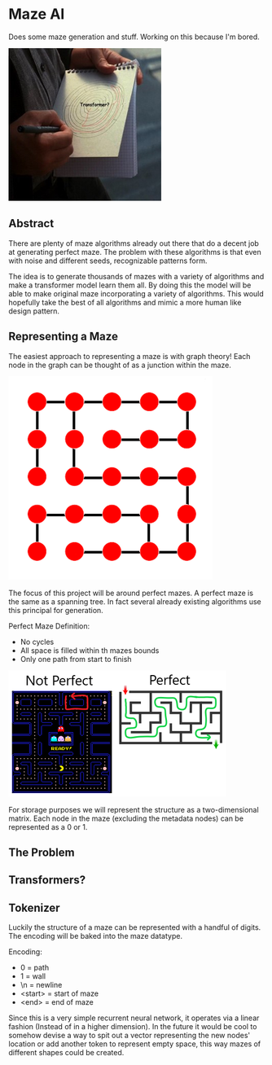 # Maze AI
Does some maze generation and stuff. Working on this because I'm bored.

![Transformer](/media/transformer_maze.jpg)

## Abstract
There are plenty of maze algorithms already out there that do a decent job at generating perfect maze.
The problem with these algorithms is that even with noise and different seeds, recognizable patterns form.

The idea is to generate thousands of mazes with a variety of algorithms and make a transformer model learn them all.
By doing this the model will be able to make original maze incorporating a variety of algorithms.
This would hopefully take the best of all algorithms and mimic a more human like design pattern.

## Representing a Maze
The easiest approach to representing a maze is with graph theory!
Each node in the graph can be thought of as a junction within the maze.

![Maze Graph](/media/maze_as_graph.png)

The focus of this project will be around perfect mazes. A perfect maze is the same as a spanning tree.
In fact several already existing algorithms use this principal for generation.

Perfect Maze Definition:
- No cycles
- All space is filled within th mazes bounds
- Only one path from start to finish

![Perfect vs Not Perfect Maze](/media/perfect_versus_not_perfect.png)

For storage purposes we will represent the structure as a two-dimensional matrix.
Each node in the maze (excluding the metadata nodes) can be represented as a 0 or 1.

## The Problem


## Transformers?


## Tokenizer
Luckily the structure of a maze can be represented with a handful of digits.
The encoding will be baked into the maze datatype.

Encoding:
- 0 = path
- 1 = wall
- \n = newline
- \<start> = start of maze
- \<end> = end of maze

Since this is a very simple recurrent neural network, 
it operates via a linear fashion (Instead of in a higher dimension).
In the future it would be cool to somehow devise a way to spit out a vector representing the new nodes' location
or add another token to represent empty space, this way mazes of different shapes could be created.



